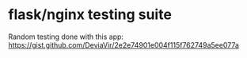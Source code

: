 # flask/nginx testing suite


Random testing done with this app:
https://gist.github.com/DeviaVir/2e2e74901e004f115f762749a5ee077a
